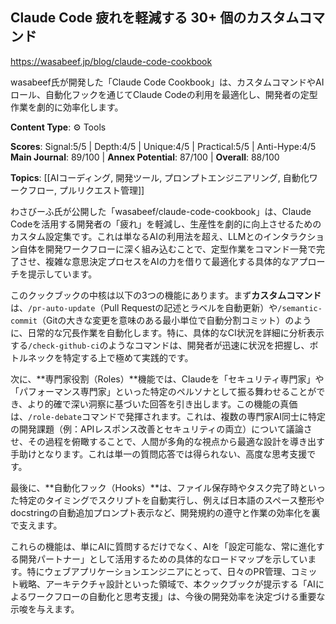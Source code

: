 ## Claude Code 疲れを軽減する 30+ 個のカスタムコマンド

https://wasabeef.jp/blog/claude-code-cookbook

wasabeef氏が開発した「Claude Code Cookbook」は、カスタムコマンドやAIロール、自動化フックを通じてClaude Codeの利用を最適化し、開発者の定型作業を劇的に効率化します。

**Content Type**: ⚙️ Tools

**Scores**: Signal:5/5 | Depth:4/5 | Unique:4/5 | Practical:5/5 | Anti-Hype:4/5
**Main Journal**: 89/100 | **Annex Potential**: 87/100 | **Overall**: 88/100

**Topics**: [[AIコーディング, 開発ツール, プロンプトエンジニアリング, 自動化ワークフロー, プルリクエスト管理]]

わさびーふ氏が公開した「wasabeef/claude-code-cookbook」は、Claude Codeを活用する開発者の「疲れ」を軽減し、生産性を劇的に向上させるためのカスタム設定集です。これは単なるAIの利用法を超え、LLMとのインタラクション自体を開発ワークフローに深く組み込むことで、定型作業をコマンド一発で完了させ、複雑な意思決定プロセスをAIの力を借りて最適化する具体的なアプローチを提示しています。

このクックブックの中核は以下の3つの機能にあります。まず**カスタムコマンド**は、`/pr-auto-update`（Pull Requestの記述とラベルを自動更新）や`/semantic-commit`（Gitの大きな変更を意味のある最小単位で自動分割コミット）のように、日常的な冗長作業を自動化します。特に、具体的なCI状況を詳細に分析表示する`/check-github-ci`のようなコマンドは、開発者が迅速に状況を把握し、ボトルネックを特定する上で極めて実践的です。

次に、**専門家役割（Roles）**機能では、Claudeを「セキュリティ専門家」や「パフォーマンス専門家」といった特定のペルソナとして振る舞わせることができ、より的確で深い洞察に基づいた回答を引き出します。この機能の真価は、`/role-debate`コマンドで発揮されます。これは、複数の専門家AI同士に特定の開発課題（例：APIレスポンス改善とセキュリティの両立）について議論させ、その過程を俯瞰することで、人間が多角的な視点から最適な設計を導き出す手助けとなります。これは単一の質問応答では得られない、高度な思考支援です。

最後に、**自動化フック（Hooks）**は、ファイル保存時やタスク完了時といった特定のタイミングでスクリプトを自動実行し、例えば日本語のスペース整形やdocstringの自動追加プロンプト表示など、開発規約の遵守と作業の効率化を裏で支えます。

これらの機能は、単にAIに質問するだけでなく、AIを「設定可能な、常に進化する開発パートナー」として活用するための具体的なロードマップを示しています。特にウェブアプリケーションエンジニアにとって、日々のPR管理、コミット戦略、アーキテクチャ設計といった領域で、本クックブックが提示する「AIによるワークフローの自動化と思考支援」は、今後の開発効率を決定づける重要な示唆を与えます。
